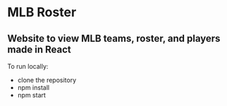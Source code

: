 # MLB Roster
Website to view MLB teams, roster, and players made in React
---
To run locally: 
- clone the repository 
- npm install
- npm start
